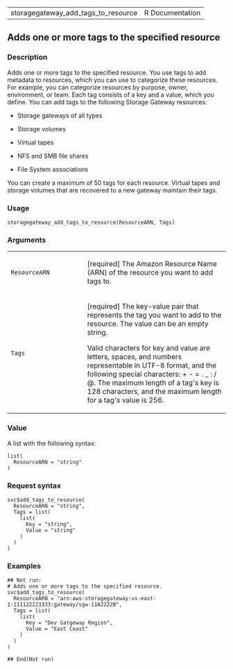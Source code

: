 <table style="width: 100%;">
<tbody>
<tr class="odd">
<td>storagegateway_add_tags_to_resource</td>
<td style="text-align: right;">R Documentation</td>
</tr>
</tbody>
</table>

## Adds one or more tags to the specified resource

### Description

Adds one or more tags to the specified resource. You use tags to add
metadata to resources, which you can use to categorize these resources.
For example, you can categorize resources by purpose, owner,
environment, or team. Each tag consists of a key and a value, which you
define. You can add tags to the following Storage Gateway resources:

-   Storage gateways of all types

-   Storage volumes

-   Virtual tapes

-   NFS and SMB file shares

-   File System associations

You can create a maximum of 50 tags for each resource. Virtual tapes and
storage volumes that are recovered to a new gateway maintain their tags.

### Usage

    storagegateway_add_tags_to_resource(ResourceARN, Tags)

### Arguments

<table>
<colgroup>
<col style="width: 35%" />
<col style="width: 65%" />
</colgroup>
<tbody>
<tr class="odd">
<td><code
id="storagegateway_add_tags_to_resource_:_ResourceARN">ResourceARN</code></td>
<td><p>[required] The Amazon Resource Name (ARN) of the resource you
want to add tags to.</p></td>
</tr>
<tr class="even">
<td><code
id="storagegateway_add_tags_to_resource_:_Tags">Tags</code></td>
<td><p>[required] The key-value pair that represents the tag you want to
add to the resource. The value can be an empty string.</p>
<p>Valid characters for key and value are letters, spaces, and numbers
representable in UTF-8 format, and the following special characters: + -
= . _ : / @. The maximum length of a tag's key is 128 characters, and
the maximum length for a tag's value is 256.</p></td>
</tr>
</tbody>
</table>

### Value

A list with the following syntax:

    list(
      ResourceARN = "string"
    )

### Request syntax

    svc$add_tags_to_resource(
      ResourceARN = "string",
      Tags = list(
        list(
          Key = "string",
          Value = "string"
        )
      )
    )

### Examples

    ## Not run: 
    # Adds one or more tags to the specified resource.
    svc$add_tags_to_resource(
      ResourceARN = "arn:aws:storagegateway:us-east-1:111122223333:gateway/sgw-11A2222B",
      Tags = list(
        list(
          Key = "Dev Gatgeway Region",
          Value = "East Coast"
        )
      )
    )

    ## End(Not run)
